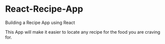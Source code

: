 # React-Recipe-App
Building a Recipe App using React

This App will make it easier to locate any recipe for the food you are craving for.
